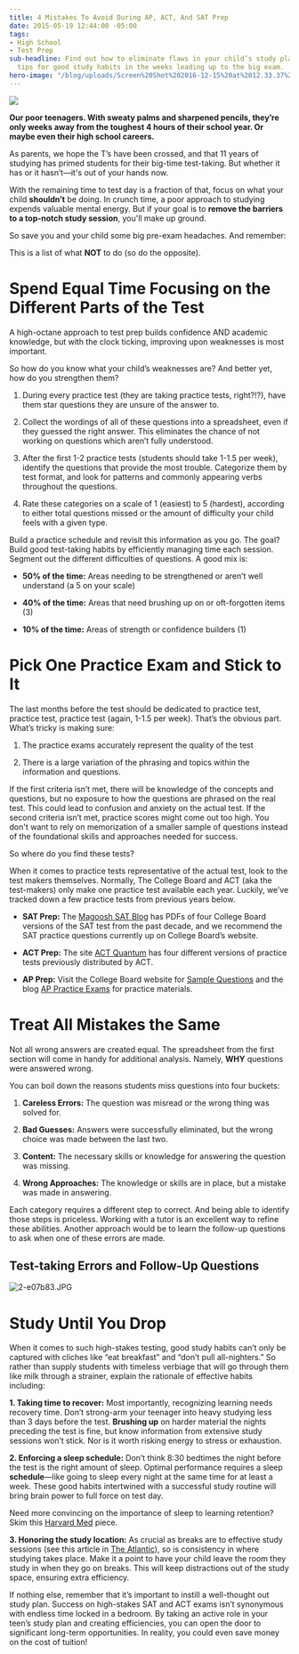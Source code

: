 ```yaml
---
title: 4 Mistakes To Avoid During AP, ACT, And SAT Prep
date: 2015-05-19 12:44:00 -05:00
tags:
- High School
- Test Prep
sub-headline: Find out how to eliminate flaws in your child’s study plan and learn
  tips for good study habits in the weeks leading up to the big exam.
hero-image: "/blog/uploads/Screen%20Shot%202016-12-15%20at%2012.33.37%20PM%20(1).png"
---
```


![](https://d3bstivvgzmae3.cloudfront.net/blog/4_Mistakes_To_Avoid_During_AP_ACT_and_SAT_Prep.jpg)

**Our poor teenagers. With sweaty palms and sharpened pencils, they’re only weeks away from the toughest 4 hours of their school year. Or maybe even their high school careers.**

As parents, we hope the T’s have been crossed, and that 11 years of studying has primed students for their big-time test-taking. But whether it has or it hasn’t—it's out of your hands now.

With the remaining time to test day is a fraction of that, focus on what your child **shouldn’t** be doing. In crunch time, a poor approach to studying expends valuable mental energy. But if your goal is to **remove the barriers to a top-notch study session**, you'll make up ground.

So save you and your child some big pre-exam headaches. And remember:

This is a list of what **NOT** to do (so do the opposite).

# Spend Equal Time Focusing on the Different Parts of the Test

A high-octane approach to test prep builds confidence AND academic knowledge, but with the clock ticking, improving upon weaknesses is most important.

So how do you know what your child’s weaknesses are? And better yet, how do you strengthen them?

1. During every practice test (they are taking practice tests, right?!?), have them star questions they are unsure of the answer to.

2. Collect the wordings of all of these questions into a spreadsheet, even if they guessed the right answer. This eliminates the chance of not working on questions which aren’t fully understood.

3. After the first 1-2 practice tests (students should take 1-1.5 per week), identify the questions that provide the most trouble. Categorize them by test format, and look for patterns and commonly appearing verbs throughout the questions.

4. Rate these categories on a scale of 1 (easiest) to 5 (hardest), according to either total questions missed or the amount of difficulty your child feels with a given type.

Build a practice schedule and revisit this information as you go. The goal? Build good test-taking habits by efficiently managing time each session. Segment out the different difficulties of questions. A good mix is:

* **50% of the time:** Areas needing to be strengthened or aren’t well understand (a 5 on your scale)

* **40% of the time:** Areas that need brushing up on or oft-forgotten items (3)

* **10% of the time:** Areas of strength or confidence builders (1)

# Pick One Practice Exam and Stick to It

The last months before the test should be dedicated to practice test, practice test, practice test (again, 1-1.5 per week). That’s the obvious part. What’s tricky is making sure:

1. The practice exams accurately represent the quality of the test

2. There is a large variation of the phrasing and topics within the information and questions.

If the first criteria isn’t met, there will be knowledge of the concepts and questions, but no exposure to how the questions are phrased on the real test. This could lead to confusion and anxiety on the actual test. If the second criteria isn’t met, practice scores might come out too high. You don't want to rely on memorization of a smaller sample of questions instead of the foundational skills and approaches needed for success.

So where do you find these tests?

When it comes to practice tests representative of the actual test, look to the test makers themselves. Normally, The College Board and ACT (aka the test-makers) only make one practice test available each year. Luckily, we’ve tracked down a few practice tests from previous years below.

* **SAT Prep:** The [Magoosh SAT Blog](https://magoosh.com/hs/sat/2013/full-length-sat-practice-tests/) has PDFs of four College Board versions of the SAT test from the past decade, and we recommend the SAT practice questions currently up on College Board’s website.

* **ACT Prep:** The site [ACT Quantum](http://www.actquantum.com/releasedacttests/) has four different versions of practice tests previously distributed by ACT.

* **AP Prep:** Visit the College Board website for [Sample Questions](http://apcentral.collegeboard.com/apc/public/exam/exam_information/index.html) and the blog [AP Practice Exams](http://www.appracticeexams.com/ap-physics-b/) for practice materials.

# Treat All Mistakes the Same

Not all wrong answers are created equal. The spreadsheet from the first section will come in handy for additional analysis. Namely, **WHY** questions were answered wrong.

You can boil down the reasons students miss questions into four buckets:

1. **Careless Errors:** The question was misread or the wrong thing was solved for.

2. **Bad Guesses:** Answers were successfully eliminated, but the wrong choice was made between the last two.

3. **Content:** The necessary skills or knowledge for answering the question was missing.

4. **Wrong Approaches:** The knowledge or skills are in place, but a mistake was made in answering.

Each category requires a different step to correct. And being able to identify those steps is priceless. Working with a tutor is an excellent way to refine these abilities. Another approach would be to learn the follow-up questions to ask when one of these errors are made.

## Test-taking Errors and Follow-Up Questions

![2-e07b83.JPG](/blog/uploads/2-e07b83.JPG)

# Study Until You Drop

When it comes to such high-stakes testing, good study habits can’t only be captured with cliches like “eat breakfast” and “don’t pull all-nighters.” So rather than supply students with timeless verbiage that will go through them like milk through a strainer, explain the rationale of effective habits including:

**1. Taking time to recover:** Most importantly, recognizing learning needs recovery time. Don’t strong-arm your teenager into heavy studying less than 3 days before the test. **Brushing up** on harder material the nights preceding the test is fine, but know information from extensive study sessions won’t stick. Nor is it worth risking energy to stress or exhaustion.

**2. Enforcing a sleep schedule:** Don’t think 8:30 bedtimes the night before the test is the right amount of sleep. Optimal performance requires a sleep **schedule**—like going to sleep every night at the same time for at least a week. These good habits intertwined with a successful study routine will bring brain power to full force on test day.

Need more convincing on the importance of sleep to learning retention? Skim this [Harvard Med](http://healthysleep.med.harvard.edu/healthy/matters/benefits-of-sleep/learning-memory) piece.

**3. Honoring the study location:** As crucial as breaks are to effective study sessions (see this article in [The Atlantic](http://www.theatlantic.com/business/archive/2014/09/science-tells-you-how-many-minutes-should-you-take-a-break-for-work-17/380369/)), so is consistency in where studying takes place. Make it a point to have your child leave the room they study in when they go on breaks. This will keep distractions out of the study space, ensuring extra efficiency.

If nothing else, remember that it’s important to instill a well-thought out study plan. Success on high-stakes SAT and ACT exams isn’t synonymous with endless time locked in a bedroom. By taking an active role in your teen’s study plan and creating efficiencies, you can open the door to significant long-term opportunities. In reality, you could even save money on the cost of tuition!
